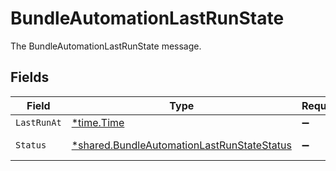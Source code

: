 # BundleAutomationLastRunState

The BundleAutomationLastRunState message.


## Fields

| Field                                                                                                          | Type                                                                                                           | Required                                                                                                       | Description                                                                                                    |
| -------------------------------------------------------------------------------------------------------------- | -------------------------------------------------------------------------------------------------------------- | -------------------------------------------------------------------------------------------------------------- | -------------------------------------------------------------------------------------------------------------- |
| `LastRunAt`                                                                                                    | [*time.Time](https://pkg.go.dev/time#Time)                                                                     | :heavy_minus_sign:                                                                                             | N/A                                                                                                            |
| `Status`                                                                                                       | [*shared.BundleAutomationLastRunStateStatus](../../../pkg/models/shared/bundleautomationlastrunstatestatus.md) | :heavy_minus_sign:                                                                                             | The status field.                                                                                              |